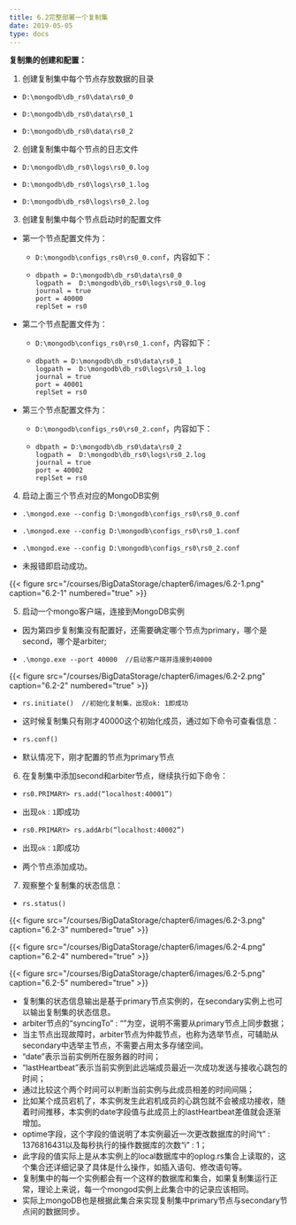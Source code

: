 ```yaml
---
title: 6.2完整部署一个复制集
date: 2019-05-05
type: docs
---
```


**复制集的创建和配置：**

1. 创建复制集中每个节点存放数据的目录

- `D:\mongodb\db_rs0\data\rs0_0`

- `D:\mongodb\db_rs0\data\rs0_1`

- `D:\mongodb\db_rs0\data\rs0_2`

2. 创建复制集中每个节点的日志文件

- `D:\mongodb\db_rs0\logs\rs0_0.log`

- `D:\mongodb\db_rs0\logs\rs0_1.log`

- `D:\mongodb\db_rs0\logs\rs0_2.log`

3. 创建复制集中每个节点启动时的配置文件

- 第一个节点配置文件为：

  - `D:\mongodb\configs_rs0\rs0_0.conf`，内容如下：

  - ```
    dbpath = D:\mongodb\db_rs0\data\rs0_0
    logpath =  D:\mongodb\db_rs0\logs\rs0_0.log
    journal = true
    port = 40000
    replSet = rs0
    ```

- 第二个节点配置文件为：

  - `D:\mongodb\configs_rs0\rs0_1.conf`，内容如下：

  - ```
    dbpath = D:\mongodb\db_rs0\data\rs0_1
    logpath =  D:\mongodb\db_rs0\logs\rs0_1.log
    journal = true
    port = 40001
    replSet = rs0
    ```

- 第三个节点配置文件为：

  - `D:\mongodb\configs_rs0\rs0_2.conf`，内容如下：

  - ```
    dbpath = D:\mongodb\db_rs0\data\rs0_2
    logpath =  D:\mongodb\db_rs0\logs\rs0_2.log
    journal = true
    port = 40002
    replSet = rs0
    ```

4. 启动上面三个节点对应的MongoDB实例

-  `.\mongod.exe --config D:\mongodb\configs_rs0\rs0_0.conf`

-  `.\mongod.exe --config D:\mongodb\configs_rs0\rs0_1.conf`

-  `.\mongod.exe --config D:\mongodb\configs_rs0\rs0_2.conf`

- 未报错即启动成功。

{{< figure src="/courses/BigDataStorage/chapter6/images/6.2-1.png" caption="6.2-1" numbered="true" >}}

5. 启动一个mongo客户端，连接到MongoDB实例

- 因为第四步复制集没有配置好，还需要确定哪个节点为primary，哪个是second，哪个是arbiter;

- `.\mongo.exe --port 40000  //启动客户端并连接到40000`

{{< figure src="/courses/BigDataStorage/chapter6/images/6.2-2.png" caption="6.2-2" numbered="true" >}}

- `rs.initiate()  //初始化复制集，出现ok: 1即成功`

-  这时候复制集只有刚才40000这个初始化成员，通过如下命令可查看信息：

- `rs.conf()`

- 默认情况下，刚才配置的节点为primary节点

6. 在复制集中添加second和arbiter节点，继续执行如下命令：

- `rs0.PRIMARY> rs.add(“localhost:40001”)`

- 出现`ok：1`即成功

- `rs0.PRIMARY> rs.addArb(“localhost:40002”)`

- 出现`ok：1`即成功

- 两个节点添加成功。

7. 观察整个复制集的状态信息：

- `rs.status()`

{{< figure src="/courses/BigDataStorage/chapter6/images/6.2-3.png" caption="6.2-3" numbered="true" >}}

{{< figure src="/courses/BigDataStorage/chapter6/images/6.2-4.png" caption="6.2-4" numbered="true" >}}

{{< figure src="/courses/BigDataStorage/chapter6/images/6.2-5.png" caption="6.2-5" numbered="true" >}}

- 复制集的状态信息输出是基于primary节点实例的，在secondary实例上也可以输出复制集的状态信息。
- arbiter节点的“syncingTo” : “”为空，说明不需要从primary节点上同步数据；
- 当主节点出现故障时，arbiter节点为仲裁节点，也称为选举节点，可辅助从secondary中选举主节点，不需要占用太多存储空间。
- “date”表示当前实例所在服务器的时间；
- “lastHeartbeat”表示当前实例到此远端成员最近一次成功发送与接收心跳包的时间；
- 通过比较这个两个时间可以判断当前实例与此成员相差的时间间隔；
- 比如某个成员宕机了，本实例发生此宕机成员的心跳包就不会被成功接收，随着时间推移，本实例的date字段值与此成员上的lastHeartbeat差值就会逐渐增加。
- optime字段，这个字段的值说明了本实例最近一次更改数据库的时间“t” : 1376816431以及每秒执行的操作数据库的次数“i” : 1；
- 此字段的值实际上是从本实例上的local数据库中的oplog.rs集合上读取的，这个集合还详细记录了具体是什么操作，如插入语句、修改语句等。
- 复制集中的每一个实例都会有一个这样的数据库和集合，如果复制集运行正常，理论上来说，每一个mongod实例上此集合中的记录应该相同。
- 实际上mongoDB也是根据此集合来实现复制集中primary节点与secondary节点间的数据同步。